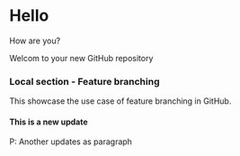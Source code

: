 # Hello 
How are you? 

Welcom to your new GitHub repository

### Local section - Feature branching 
This showcase the use case of feature branching in GitHub.

#### This is a new update 
P: Another updates as paragraph